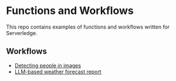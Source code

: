 # Functions and Workflows

This repo contains examples of functions and workflows written for
Serverledge.

## Workflows

 - [Detecting people in images](./person-detection/)
 - [LLM-based weather forecast report](./weather/)
